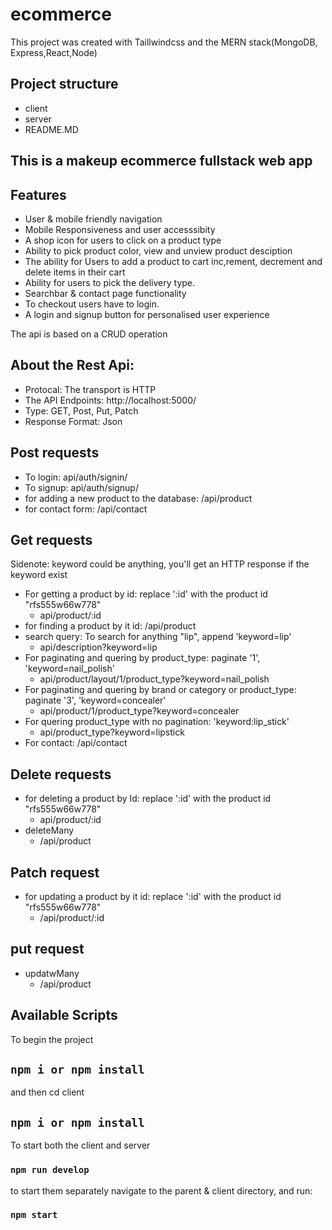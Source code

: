 # ecommerce

This project was created with Taillwindcss and the MERN stack(MongoDB, Express,React,Node)

## Project structure
* client
* server
* README.MD

## This is a makeup ecommerce fullstack web app 

## Features

* User & mobile friendly navigation
* Mobile Responsiveness and user accesssibity
* A shop icon for users to click on a product type
* Ability to pick product color, view and unview product desciption
* The ability for Users to add a product to cart inc,rement, decrement and delete items in their cart
* Ability for users to pick the delivery type. 
* Searchbar & contact page functionality
* To checkout users have to login.
* A login and signup button for personalised user experience

The api is based on a CRUD operation
## About the Rest Api:
* Protocal: The transport is HTTP
* The API Endpoints:  http://localhost:5000/
* Type: GET, Post, Put, Patch
* Response Format: Json

## Post requests
* To login: api/auth/signin/
* To signup: api/auth/signup/
* for adding a new product to the database: /api/product
* for contact form: /api/contact 


## Get requests
Sidenote: keyword could be anything, you'll get an HTTP response if the keyword exist 
 * For getting a product by id: replace ':id' with the product id "rfs555w66w778"
    * api/product/:id
 * for finding a product by it id: /api/product
 * search query: To search for anything "lip", append 'keyword=lip'
    * api/description?keyword=lip 
 * For paginating and quering by product_type: paginate '1', 'keyword=nail_polish'
    *  api/product/layout/1/product_type?keyword=nail_polish
 * For paginating and quering by brand or category or product_type: paginate '3', 'keyword=concealer'
    * api/product/1/product_type?keyword=concealer
 * For quering product_type with no pagination: 'keyword:lip_stick' 
    * api/product_type?keyword=lipstick
 * For contact: /api/contact
  
 ## Delete requests
 * for deleting a product by  Id: replace ':id' with the product id "rfs555w66w778"
    * api/product/:id
 * deleteMany 
    * /api/product
 ## Patch request
 * for updating a product by it id: replace ':id' with the product id "rfs555w66w778"
    * /api/product/:id
 
 ## put request
 * updatwMany
    * /api/product
 
  
## Available Scripts


To begin the project
## `npm i or npm install`

and then cd client

## `npm i or npm install`

To start both the client and server 

### `npm run develop`

to start them separately navigate to the parent & client directory, and run:

### `npm start`


